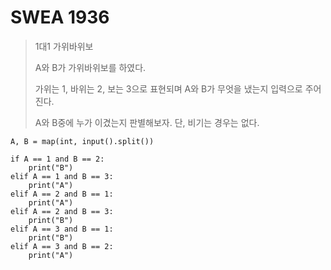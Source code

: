 # SWEA 1936

> 1대1 가위바위보
>
> A와 B가 가위바위보를 하였다.
>
> 가위는 1, 바위는 2, 보는 3으로 표현되며 A와 B가 무엇을 냈는지 입력으로 주어진다.
>
> A와 B중에 누가 이겼는지 판별해보자. 단, 비기는 경우는 없다.

```
A, B = map(int, input().split())
 
if A == 1 and B == 2:
    print("B")
elif A == 1 and B == 3:
    print("A")
elif A == 2 and B == 1:
    print("A")
elif A == 2 and B == 3:
    print("B")
elif A == 3 and B == 1:
    print("B")
elif A == 3 and B == 2:
    print("A")
```



